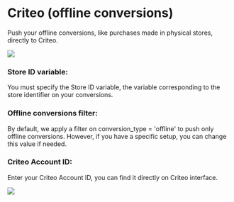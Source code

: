 # Criteo (offline conversions)

Push your offline conversions, like purchases made in physical stores, directly to Criteo.

![](<../../../../.gitbook/assets/image (9) (1) (1).png>)

### Store ID variable:

You must specify the Store ID variable, the variable corresponding to the store identifier on your conversions.

### Offline conversions filter:

By default, we apply a filter on conversion\_type = 'offline' to push only offline conversions. However, if you have a specific setup, you can change this value if needed.

### Criteo Account ID:

Enter your Criteo Account ID, you can find it directly on Criteo interface.

![](<../../../../.gitbook/assets/image (7) (1) (1) (1).png>)
